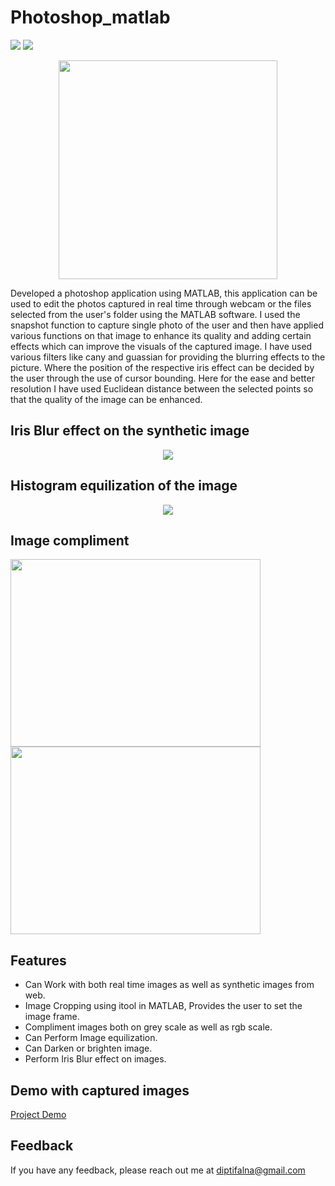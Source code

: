 # Photoshop_matlab

<img src="https://img.shields.io/badge/Build-Machine Learning-green">   <img src="https://img.shields.io/badge/Build-MATLAB-358597">

<p align="center">
  <img src="https://i.stack.imgur.com/kBlVf.gif" width="350" height="350"/>
</p>

Developed a photoshop application using MATLAB, this application can be used to edit the photos captured in real time through webcam or the files selected from the user's folder using the MATLAB software. I used the snapshot function to capture single photo of the user and then have applied various functions on that image to enhance its quality and adding certain effects which can improve the visuals of the captured image. I have used various filters like cany and guassian for providing the blurring effects to the picture. Where the position of the respective iris effect can be decided by the user through the use of cursor bounding. Here for the ease and better resolution I have used Euclidean distance between the selected points so that the quality of the image can be enhanced.

## Iris Blur effect on the synthetic image
<p align="center">
<img src="https://helpx.adobe.com/content/dam/help/en/photoshop/how-to/blur-background-for-focal-point/jcr%3Acontent/main-pars/image_0/selective-focus-blur_step-7.jpg" />
</p>

## Histogram equilization of the image
<p align="center">
<img src = "https://user-images.githubusercontent.com/75442473/182147597-b93275f3-2fe5-4a44-9260-2097421520d0.png"
 />
</p>

## Image compliment 
<img src="https://user-images.githubusercontent.com/75442473/182149196-d914f8bc-9eb8-466d-954e-3d0af79b15a7.png" width="400" height="300">  <img src="https://user-images.githubusercontent.com/75442473/182148826-cf04dd46-c561-481f-9d7c-90fe61f6034f.png" width="400" height="300">  




## Features
- Can Work with both real time images as well as synthetic images from web.
- Image Cropping using itool in MATLAB, Provides the user to set the image frame.
- Compliment images both on grey scale as well as rgb scale.
- Can Perform Image equilization.
- Can Darken or brighten image.
- Perform Iris Blur effect on images. 

## Demo with captured images
[Project Demo](https://drive.google.com/file/d/1ZmjkmpMn148dbnIccm58Gn6b4m7ABaTl/view?usp=sharing)


## Feedback
If you have any feedback, please reach out me at diptifalna@gmail.com

